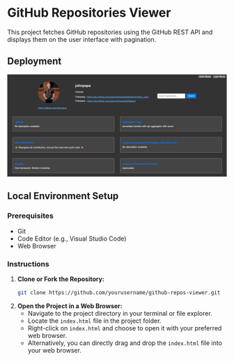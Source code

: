 # GitHub Repositories Viewer

This project fetches GitHub repositories using the GitHub REST API and displays them on the user interface with pagination.

## Deployment

![GitHub Repositories Viewer](https://github.com/beerappabvgp/Fyle-Assignment/blob/main/Screenshot%202024-01-20%20115710.png)

## Local Environment Setup

### Prerequisites

- Git
- Code Editor (e.g., Visual Studio Code)
- Web Browser

### Instructions

1. **Clone or Fork the Repository:**
   ```bash
   git clone https://github.com/yourusername/github-repos-viewer.git
2. **Open the Project in a Web Browser:**
   - Navigate to the project directory in your terminal or file explorer.
   - Locate the `index.html` file in the project folder.
   - Right-click on `index.html` and choose to open it with your preferred web browser.
   - Alternatively, you can directly drag and drop the `index.html` file into your web browser.